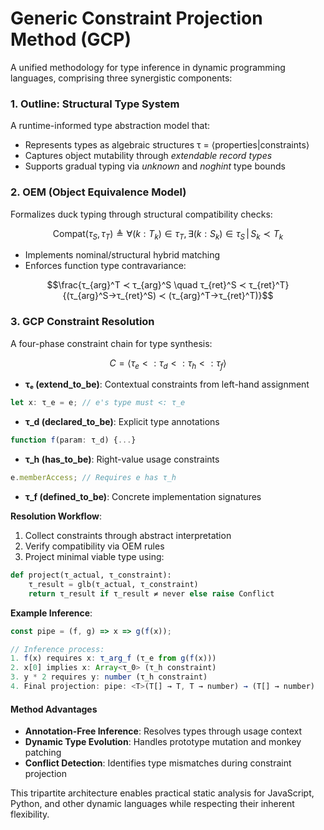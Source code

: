 # Generic Constraint Projection Method (GCP)
A unified methodology for type inference in dynamic programming languages, comprising three synergistic components:

### 1. Outline: Structural Type System
A runtime-informed type abstraction model that:
- Represents types as algebraic structures τ = ⟨properties|constraints⟩
- Captures object mutability through *extendable record types*
- Supports gradual typing via $unknown$ and $noghint$ type bounds

### 2. OEM (Object Equivalence Model)
Formalizes duck typing through structural compatibility checks:

$$ \text{Compat}(τ_S, τ_T) ≜ ∀(k:T_k) ∈ τ_T, ∃(k:S_k) ∈ τ_S \, | \, S_k ≺ T_k $$

- Implements nominal/structural hybrid matching
- Enforces function type contravariance:

````math
\frac{τ_{arg}^T ≺ τ_{arg}^S \quad τ_{ret}^S ≺ τ_{ret}^T}{(τ_{arg}^S→τ_{ret}^S) ≺ (τ_{arg}^T→τ_{ret}^T)}
````

### 3. GCP Constraint Resolution
A four-phase constraint chain for type synthesis:

````math
C = ⟨τ_e <: τ_d <: τ_h <: τ_f⟩
````

- **τₑ (extend_to_be)**: Contextual constraints from left-hand assignment

````javascript
let x: τ_e = e; // e's type must <: τ_e
````

- **τ_d (declared_to_be)**: Explicit type annotations

````typescript
function f(param: τ_d) {...}
````

- **τ_h (has_to_be)**: Right-value usage constraints

````javascript
e.memberAccess; // Requires e has τ_h
````

- **τ_f (defined_to_be)**: Concrete implementation signatures

**Resolution Workflow**:
1. Collect constraints through abstract interpretation
2. Verify compatibility via OEM rules
3. Project minimal viable type using:

````python
def project(τ_actual, τ_constraint):
    τ_result = glb(τ_actual, τ_constraint)
    return τ_result if τ_result ≠ never else raise Conflict
````

**Example Inference**:

````javascript
const pipe = (f, g) => x => g(f(x));

// Inference process:
1. f(x) requires x: τ_arg_f (τ_e from g(f(x)))
2. x[0] implies x: Array<τ_0> (τ_h constraint)
3. y * 2 requires y: number (τ_h constraint)
4. Final projection: pipe: <T>(T[] → T, T → number) → (T[] → number)
````

#### Method Advantages
- **Annotation-Free Inference**: Resolves types through usage context
- **Dynamic Type Evolution**: Handles prototype mutation and monkey patching
- **Conflict Detection**: Identifies type mismatches during constraint projection

This tripartite architecture enables practical static analysis for JavaScript, Python, and other dynamic languages while respecting their inherent flexibility.
